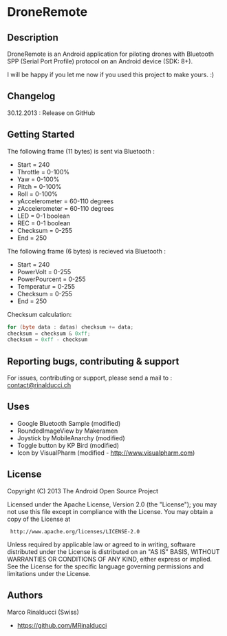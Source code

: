 DroneRemote
===========

## Description

DroneRemote is an Android application for piloting drones with Bluetooth SPP (Serial Port Profile) protocol on an Android device (SDK: 8+).

I will be happy if you let me now if you used this project to make yours. :)

## Changelog

30.12.2013 : Release on GitHub

## Getting Started

The following frame (11 bytes) is sent via Bluetooth :
- Start = 240 
- Throttle = 0-100%
- Yaw = 0-100%
- Pitch = 0-100% 
- Roll = 0-100% 
- yAccelerometer = 60-110 degrees
- zAccelerometer = 60-110 degrees
- LED = 0-1 boolean
- REC = 0-1 boolean
- Checksum = 0-255
- End = 250

The following frame (6 bytes) is recieved via Bluetooth :
- Start = 240 
- PowerVolt = 0-255
- PowerPourcent = 0-255
- Temperatur = 0-255
- Checksum = 0-255
- End = 250

Checksum calculation:
```java
for (byte data : datas) checksum += data;
checksum = checksum & 0xff;
checksum = 0xff - checksum
```

## Reporting bugs, contributing & support

For issues, contributing or support, please send a mail to : contact@rinalducci.ch

## Uses

- Google Bluetooth Sample (modified)
- RoundedImageView by Makeramen
- Joystick by MobileAnarchy (modified)
- Toggle button by KP Bird (modified)
- Icon by VisualPharm (modified - http://www.visualpharm.com)

## License

Copyright (C) 2013 The Android Open Source Project

Licensed under the Apache License, Version 2.0 (the "License");
you may not use this file except in compliance with the License.
You may obtain a copy of the License at

     http://www.apache.org/licenses/LICENSE-2.0

Unless required by applicable law or agreed to in writing, software
distributed under the License is distributed on an "AS IS" BASIS,
WITHOUT WARRANTIES OR CONDITIONS OF ANY KIND, either express or implied.
See the License for the specific language governing permissions and
limitations under the License.

## Authors

Marco Rinalducci (Swiss)
- https://github.com/MRinalducci
